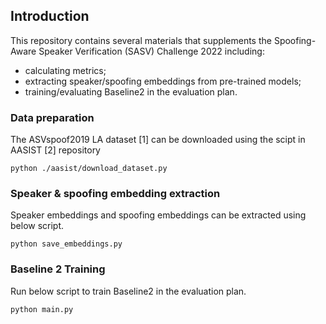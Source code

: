 ## Introduction
This repository contains several materials that supplements the Spoofing-Aware Speaker Verification (SASV) Challenge 2022 including:
- calculating metrics;
- extracting speaker/spoofing embeddings from pre-trained models;
- training/evaluating Baseline2 in the evaluation plan. 

### Data preparation
The ASVspoof2019 LA dataset [1] can be downloaded using the scipt in AASIST [2] repository
```
python ./aasist/download_dataset.py
```

### Speaker & spoofing embedding extraction
Speaker embeddings and spoofing embeddings can be extracted using below script.

```
python save_embeddings.py
```

### Baseline 2 Training
Run below script to train Baseline2 in the evaluation plan.
```
python main.py
```
